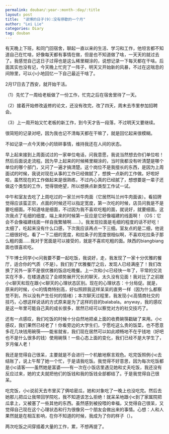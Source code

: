 ```yaml
---
permalink: douban/:year-:month-:day/:title
layout: post
title:  "读博的日子(9):没有停歇的一个月"
author: "Lei Lie"
categories: Diary
tag: douban
---
```


有天晚上下班，和同门回宿舍，聊起一直以来的生活、学习和工作，他坦言都不知道自己在忙啥，好像每天都有事情在做，但是也不知道做了啥，一天天的就过去了。我感觉自己这日子过得也是这么稀里糊涂的，说想记录一下每天都在干啥。后面其实也没有记，今天晚上忙完了一阵子，明天又开始新的风暴，不过在这喘息的间隙里，可以小小地回忆一下自己最近干啥了。

2月17日去了西安，就开始干活。

（1）先忙了一周给老板做了一份工作，忙完之后在宿舍里待了一天。

（2）接着开始修改返修的论文，还没有改完，改了四天，周末去市里参加招聘会。

（3）上一周开始又忙老板的新工作，到今天才告一段落，不过明天又要继续。

很简短的记录对吧，因为我也记不清每天都在干嘛了，就是回忆起来很模糊。

不如记录一点今天微小的琐碎事情，维持我还在人间的状态。

早上起来接到上周面试过的一家单位电话，问我意愿，我说当然想去你们单位啦！然后后面说走流程。因为早上起来的时候稀里糊涂的，当时我都没有听清楚是哪个单位的哪个部门，又问了一遍才搞清楚。这个岗位不是我擅长的东西，是因为上周面试的时候，我说对现在从事的工作已经做腻了，想换一点新的工作做。好啦好啦，虽然现在的工作做起来是很熟练，不过内心真的已经腻了，想想要是一辈子还做这个类型的工作，觉得很绝望，所以想换点新类型工作试一试。

中午和室友去吃了上周吃过的一家兰州牛肉面（它居然叫兰州牛肉面诶）。看招牌觉得应该蛮正宗，点面的时候还可以指定宽度，第一次吃的时候，店员问我是不是要吃细面。不知道啥是细面，不过因为我不喜欢吃粗的面，就说好，就要细面。这次我点了毛细的细度，端上来的时候第一反应是它好像福建的线面啊！（OS：它会不会像福建线面一样自我繁殖啊……）。我发现拉面是毛细的程度的话不好吃！太细了，吃起来没有什么口感，下次我应该再点一下三细。室友点的是二细，他说二细很好吃。看了一下二细的宽度，和拉条子的宽度很相似啊，不喜欢吃拉条子那么粗的面……我对于宽面是可以接受的，就是不喜欢吃粗的面。陕西的biangbiang面也很喜欢吃。

下午博士同学小c问我要不要一起吃饭，我说好，走，我发现了一家十分优雅的餐厅，适合你的气质（不是）。我们到了优雅餐厅之后，发现人已经满座了！我们改换了另外一家不是很优雅的饭店吃晚餐。上一次和小c已经快一年了，平常的交流实在不多，在楼道遇见了会顺势展开冗长的聊天，太久没有见面！我对比了之前跟小c聊天和现在跟小c聊天的心理状态区别。现在的心理状态：十分局促。就是，原来的时候，小c的情商特别高，好似照顾我这样呆呆的直男一样（因为什么都察觉不到，所以没有产生任何的情绪）；本次聊天过程里，我发现小c高情商社交的技巧，心想这样说话的方式原来是为了这样的目的balabala。anyway，我的感叹是这一年里可能自己真的成长很多，居然已经可以察觉对方的社交技巧了。

还有一点感叹，我们吃饭的时候十分自然地把桌上面的收费碗筷戳破了来用。小c感叹，我们果然已经老了！你看旁边的大学生们，宁愿吃这么贵的饭菜，也不愿意多花几块钱用碗筷——能省就省，我们现在居然可以如此顺畅地不在乎钱地（好吧也不是什么很多的钱）使用碗筷！一些心态上面的变化，我们已经不是大学生了，岁月催人老！

我还是觉得自己很呆，主要就是不会进行一个机敏地察言观色。吃完饭照例小c去结账了，说上午帮了她一个忙，于是请我吃饭。我觉得不好意思，因为每次吃饭都是小c请客——虽然她是富婆——有一次在小饭店里遇见她和丈夫吃饭，我还没有反应过来，她的丈夫就把他们的饭钱和我的饭钱全部都结了。于是我觉得自己很呆。

吃完饭，小c说前天去市里买了俩哈密瓜，她和对象吃了一晚上也没吃完。然后去她那儿把瓜让我带回学院吃，我不知道该怎么拒绝！就呆呆地跟小c到了家属院把瓜拿上，又被塞了一些其他的东西。虽然感到被投喂的幸福，又觉得自己很呆，又觉得自己现在这个心理状态和行为很像另一个朋友会做出来的事情。心想：人和人果然就是在相互影响，在你不知道的时候，我成为了你的样子（）。

两次吃饭之间穿插着大量的工作，累，不想再提了。